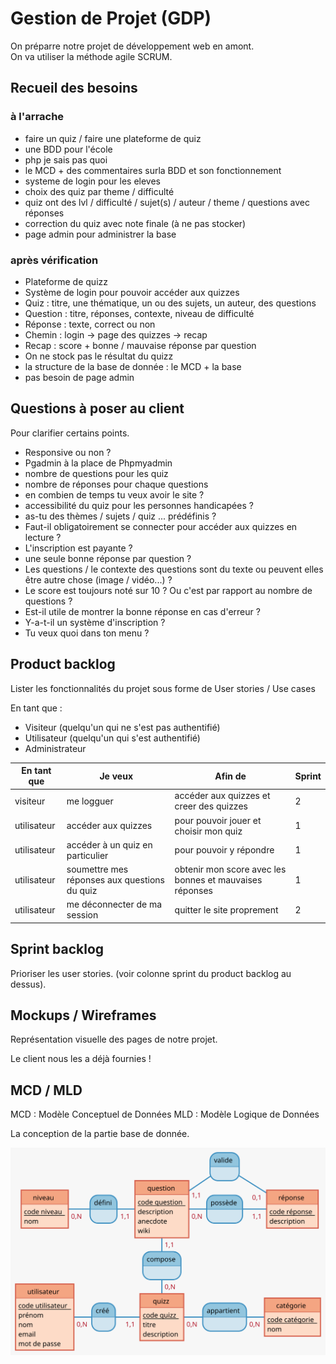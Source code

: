 # Gestion de Projet (GDP)

On préparre notre projet de développement web en amont.  
On va utiliser la méthode agile SCRUM.

## Recueil des besoins

### à l'arrache

- faire un quiz / faire une plateforme de quiz
- une BDD pour l'école
- php je sais pas quoi
- le MCD + des commentaires surla BDD et son fonctionnement
- systeme de login pour les eleves
- choix des quiz par theme / difficulté
- quiz ont des lvl / difficulté / sujet(s) / auteur / theme / questions avec réponses
- correction du quiz avec note finale (à ne pas stocker)
- page admin pour administrer la base

### après vérification

- Plateforme de quizz
- Système de login pour pouvoir accéder aux quizzes
- Quiz : titre, une thématique, un ou des sujets, un auteur, des questions
- Question : titre, réponses, contexte, niveau de difficulté
- Réponse : texte, correct ou non
- Chemin : login -> page des quizzes -> recap
- Recap : score + bonne / mauvaise réponse par question
- On ne stock pas le résultat du quizz
- la structure de la base de donnée : le MCD + la base
- pas besoin de page admin 

## Questions à poser au client

Pour clarifier certains points.

- Responsive ou non ? 
- Pgadmin à la place de Phpmyadmin
- nombre de questions pour les quiz
- nombre de réponses pour chaque questions
- en combien de temps tu veux avoir le site ?
- accessibilité du quiz pour les personnes handicapées ?
- as-tu des thèmes / sujets / quiz ... prédéfinis ?
- Faut-il obligatoirement se connecter pour accéder aux quizzes en lecture ?
- L'inscription est payante ?
- une seule bonne réponse par question ?
- Les questions / le contexte des questions sont du texte ou peuvent elles être autre chose (image / vidéo...) ?
- Le score est toujours noté sur 10 ? Ou c'est par rapport au nombre de questions ?
- Est-il utile de montrer la bonne réponse en cas d'erreur ?
- Y-a-t-il un système d'inscription ?
- Tu veux quoi dans ton menu ?

## Product backlog

Lister les fonctionnalités du projet sous forme de User stories / Use cases

En tant que :
- Visiteur (quelqu'un qui ne s'est pas authentifié)
- Utilisateur (quelqu'un qui s'est authentifié)
- Administrateur

|En tant que|Je veux|Afin de|Sprint
|---|---|---|---|
|visiteur|me logguer|accéder aux quizzes et creer des quizzes|2
|utilisateur|accéder aux quizzes|pour pouvoir jouer et choisir mon quiz|1
|utilisateur|accéder à un quiz en particulier|pour pouvoir y répondre|1
|utilisateur|soumettre mes réponses aux questions du quiz|obtenir mon score avec les bonnes et mauvaises réponses|1
|utilisateur|me déconnecter de ma session|quitter le site proprement|2

## Sprint backlog

Prioriser les user stories. (voir colonne sprint du product backlog au dessus).

## Mockups / Wireframes

Représentation visuelle des pages de notre projet.

Le client nous les a déjà fournies !

## MCD / MLD

MCD : Modèle Conceptuel de Données
MLD : Modèle Logique de Données

La conception de la partie base de donnée.

![MCD](docs/Quizz.svg)